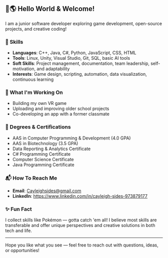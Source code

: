 ## 👋🌎 Hello World & Welcome! 

I am a junior software developer exploring game development, open-source projects, and creative coding!

### 🔧 Skills 
- **Languages**: C++, Java, C#, Python, JavaScript, CSS, HTML
- **Tools**: Linux, Unity, Visual Studio, Git, SQL, basic AI tools
- **Soft Skills**: Project management, documentation, team leadership, self-motivation, and adaptability  
- **Interests**: Game design, scripting, automation, data visualization, continuous learning

### 🚧 What I'm Working On 
- Building my own VR game
- Uploading and improving older school projects
- Co-developing an app with a former classmate

### 🥇 Degrees & Certifications
- AAS in Computer Programming & Development (4.0 GPA)
- AAS in Biotechnology (3.5 GPA)
- Data Reporting & Analytics Certificate 
- C# Programming Certificate
- Computer Science Certificate
- Java Programming Certificate

### 📬 How To Reach Me 
- **Email**: Cayleighsides@gmail.com
- **LinkedIn**: https://www.linkedin.com/in/cayleigh-sides-973879177

### ✨ Fun Fact 
I collect skills like Pokémon — gotta catch 'em all! I believe most skills are transferable and offer unique perspectives and creative solutions in both tech and life.

---

Hope you like what you see — feel free to reach out with questions, ideas, or opportunities! 
